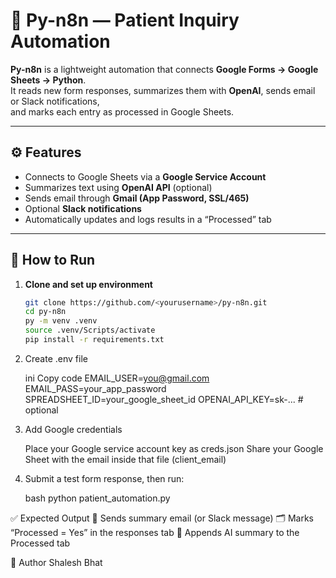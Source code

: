 # 🧠 Py-n8n — Patient Inquiry Automation

**Py-n8n** is a lightweight automation that connects **Google Forms → Google Sheets → Python**.  
It reads new form responses, summarizes them with **OpenAI**, sends email or Slack notifications,  
and marks each entry as processed in Google Sheets.

---

## ⚙️ Features
- Connects to Google Sheets via a **Google Service Account**
- Summarizes text using **OpenAI API** (optional)
- Sends email through **Gmail (App Password, SSL/465)**
- Optional **Slack notifications**
- Automatically updates and logs results in a “Processed” tab

---

## 🚀 How to Run

1. **Clone and set up environment**
   ```bash
   git clone https://github.com/<yourusername>/py-n8n.git
   cd py-n8n
   py -m venv .venv
   source .venv/Scripts/activate
   pip install -r requirements.txt

2. Create .env file

    ini
    Copy code
    EMAIL_USER=you@gmail.com
    EMAIL_PASS=your_app_password
    SPREADSHEET_ID=your_google_sheet_id
    OPENAI_API_KEY=sk-...       # optional
    
3. Add Google credentials

    Place your Google service account key as creds.json
    Share your Google Sheet with the email inside that file (client_email)

4. Submit a test form response, then run:

    bash
    python patient_automation.py

✅ Expected Output
📧 Sends summary email (or Slack message)
🗂 Marks “Processed = Yes” in the responses tab
🧾 Appends AI summary to the Processed tab

👤 Author
Shalesh Bhat